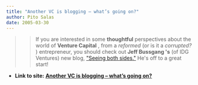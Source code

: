 ```yaml
---
title: "Another VC is blogging – what’s going on?"
author: Pito Salas
date: 2005-03-30
---
```



>>

>> If you are interested in some **thoughtful** perspectives about the world
of **Venture Capital** , from a _reformed_ (or is it a _corrupted?_ )
entrepreneur, you should check out **Jeff Bussgang 's** (of IDG Ventures) new
blog, ["Seeing both sides."](<http://www.bostonvcblog.com/>) He's off to a
great start!


* **Link to site:** **[Another VC is blogging – what’s going on?](None)**
